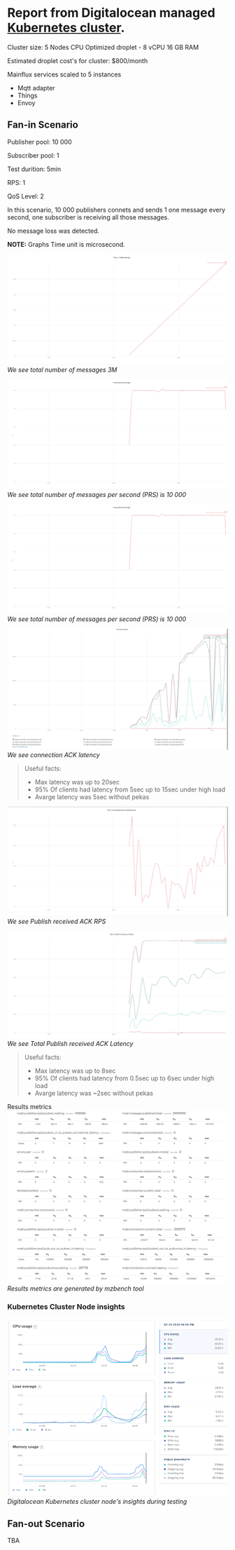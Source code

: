 # Report from Digitalocean managed [Kubernetes cluster](https://www.digitalocean.com/products/kubernetes/).

Cluster size:  5 Nodes CPU Optimized droplet - 8 vCPU 16 GB RAM

Estimated droplet cost's for cluster: $800/month

Mainflux services scaled to 5 instances

* Mqtt adapter
* Things
* Envoy


## Fan-in Scenario

Publisher pool: 10 000

Subscriber pool: 1

Test durition: 5min

RPS: 1

QoS Level: 2

In this scenario, 10 000 publishers connets and sends 1 one message every second, one subscriber is receiving all those messages.

No message loss was detected.

**NOTE:** Graphs Time unit is microsecond.

![DO fan-in 10k QoS 2 Total messages](assets/DO/DO-fan-in-10k-qos2-totalmsg.png "DO fan-in 10k QoS 2 Total messages")
*We see total number of messages 3M*


![DO fan-in 10k QoS 2 Total messages PRS](assets/DO/DO-fan-in-10k-qos2-totalmsg-rps.png "DO fan-in 10k QoS 2 Total messages")
*We see total number of messages per second (PRS) is 10 000*


![DO fan-in 10k QoS 2 Total messages PRS](assets/DO/DO-fan-in-10k-qos2-totalmsg-rps.png "DO fan-in 10k QoS 2 Total messages RPS")
*We see total number of messages per second (PRS) is 10 000*

![DO fan-in 10k QoS 2 Total messages PRS](assets/DO/DO-fan-in-10k-qos2-connack-latency.png "DO fan-in 10k QoS 2 connection ACK latency")
*We see connection ACK latency*

> Useful facts: 
>* Max latency was up to 20sec
>* 95% Of clients had latency from 5sec up to 15sec under high load
>* Avarge latency was 5sec without pekas

![DO fan-in 10k QoS 2 Publish reveived ACK RPS](assets/DO/DO-fan-in-10k-qos2-pubrec-ack.png "DO fan-in 10k QoS 2  Publish reveived ACK RPS")
*We see Publish received ACK RPS*

![DO fan-in 10k QoS 2 Publish reveived ACK latency](assets/DO/DO-fan-in-10k-qos2-pubrec-latency.png "DO fan-in 10k QoS 2  Publish reveived ACK")
*We see Total Publish received ACK Latency*

> Useful facts: 
>* Max latency was up to 8sec
>* 95% Of clients had latency from 0.5sec up to 6sec under high load
>* Avarge latency was ~2sec without pekas


Results metrics
![DO fan-in 10k QoS 2 Publish reveived ACK latency](assets/DO/DO-fan-in-10k-qos2-results.png "DO fan-in 10k QoS 2  Publish reveived ACK")
*Results metrics are generated by mzbench tool*


### Kubernetes Cluster Node insights
![DO fan-in 10k QoS 2 Cluster node insights](assets/DO/DO-fan-in-10k-qos2-node-insights.png "DO fan-in 10k QoS 2  Cluster node insights")
*Digitalocean Kubernetes cluster node's insights during testing*

## Fan-out Scenario
TBA